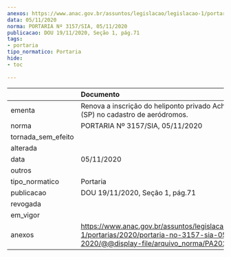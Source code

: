 ```yaml
---
anexos: https://www.anac.gov.br/assuntos/legislacao/legislacao-1/portarias/2020/portaria-no-3157-sia-05-11-2020/@@display-file/arquivo_norma/PA2020-3157.pdf
data: 05/11/2020
norma: PORTARIA Nº 3157/SIA, 05/11/2020
publicacao: DOU 19/11/2020, Seção 1, pág.71
tags:
- portaria
tipo_normatico: Portaria
hide: 
- toc 
 
---
```


|                    | Documento                                                                                                                                            |
|:-------------------|:-----------------------------------------------------------------------------------------------------------------------------------------------------|
| ementa             | Renova a inscrição do heliponto privado Aché Faria Lima (SP) no cadastro de aeródromos.                                                              |
| norma              | PORTARIA Nº 3157/SIA, 05/11/2020                                                                                                                     |
| tornada_sem_efeito |                                                                                                                                                      |
| alterada           |                                                                                                                                                      |
| data               | 05/11/2020                                                                                                                                           |
| outros             |                                                                                                                                                      |
| tipo_normatico     | Portaria                                                                                                                                             |
| publicacao         | DOU 19/11/2020, Seção 1, pág.71                                                                                                                      |
| revogada           |                                                                                                                                                      |
| em_vigor           |                                                                                                                                                      |
| anexos             | https://www.anac.gov.br/assuntos/legislacao/legislacao-1/portarias/2020/portaria-no-3157-sia-05-11-2020/@@display-file/arquivo_norma/PA2020-3157.pdf |